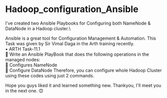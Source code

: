 # Hadoop_configuration_Ansible

I've created two Ansible Playbooks for Configuring both NameNode & DataNode in a Hadoop cluster.\

Ansible is a great tool for Configuration Management & Automation. This Task was given by Sir Vimal Daga in the Arth training recently.\
▪️ ARTH Task-11.1\
🔰 Write an Ansible PlayBook that does the following operations in the managed nodes:\
🔹 Configures NameNode\
🔹 Configure DataNode
Therefore, you can configure whole Hadoop Cluster using these codes using just 2 commands.

Hope you guys liked it and learned something new. Thankyou, I'll meet you in the next one. 😊
